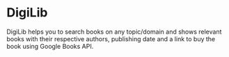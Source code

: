 # DigiLib
DigiLib helps you to search books on any topic/domain and shows relevant books with their respective authors, publishing date and a link to buy the book using Google Books API.
